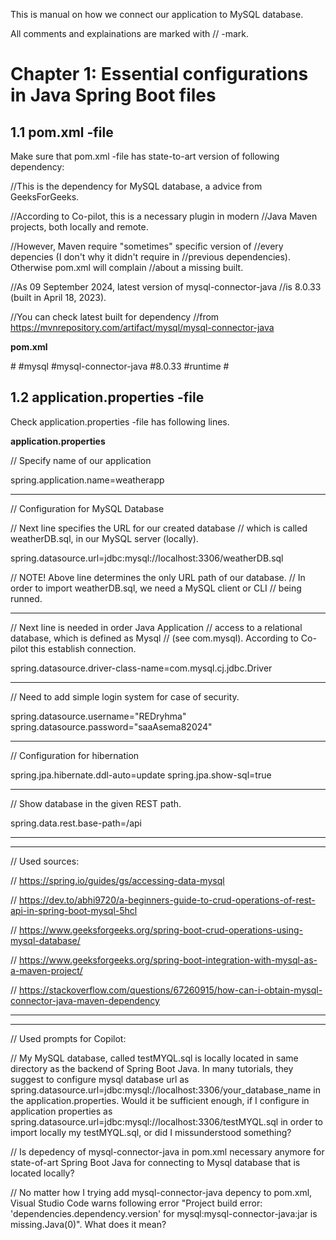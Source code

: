 This is manual on how we connect our application
to MySQL database.

All comments and explainations are marked with // -mark.

# Chapter 1: Essential configurations in Java Spring Boot files

## 1.1 pom.xml -file

Make sure that pom.xml -file has state-to-art version
of following dependency:


//This is the dependency for MySQL database, a advice from GeeksForGeeks.
		
//According to Co-pilot, this is a necessary plugin in modern
//Java Maven projects, both locally and remote.

//However, Maven require "sometimes" specific version of 
//every depencies (I don't why it didn't require in
//previous dependencies). Otherwise pom.xml will complain
//about a missing built.

//As 09 September 2024, latest version of mysql-connector-java
//is 8.0.33 (built in April 18, 2023).

//You can check latest built for dependency
//from https://mvnrepository.com/artifact/mysql/mysql-connector-java


**pom.xml**

#<dependency>
#<groupId>mysql</groupId>
#<artifactId>mysql-connector-java</artifactId>
#<version>8.0.33</version>
#<scope>runtime</scope>
#</dependency>


## 1.2 application.properties -file

Check application.properties -file has following lines.


**application.properties**

// Specify name of our application

spring.application.name=weatherapp

---

// Configuration for MySQL Database 


// Next line specifies the URL for our created database
// which is called weatherDB.sql, in our MySQL server (locally).

spring.datasource.url=jdbc:mysql://localhost:3306/weatherDB.sql

// NOTE! Above line determines the only URL path of our database.
// In order to import weatherDB.sql, we need a MySQL client or CLI
// being runned.

---

// Next line is needed in order Java Application
// access to a relational database, which is defined as Mysql
// (see com.mysql). According to Co-pilot this establish connection.

spring.datasource.driver-class-name=com.mysql.cj.jdbc.Driver

---

// Need to add simple login system for case of security.

spring.datasource.username="REDryhma"
spring.datasource.password="saaAsema82024"

---

// Configuration for hibernation

spring.jpa.hibernate.ddl-auto=update
spring.jpa.show-sql=true

---

// Show database in the given REST path.

spring.data.rest.base-path=/api

---
---

// Used sources:

// https://spring.io/guides/gs/accessing-data-mysql

// https://dev.to/abhi9720/a-beginners-guide-to-crud-operations-of-rest-api-in-spring-boot-mysql-5hcl

// https://www.geeksforgeeks.org/spring-boot-crud-operations-using-mysql-database/

// https://www.geeksforgeeks.org/spring-boot-integration-with-mysql-as-a-maven-project/

// https://stackoverflow.com/questions/67260915/how-can-i-obtain-mysql-connector-java-maven-dependency

---
---

// Used prompts for Copilot:

// My MySQL database, called testMYQL.sql is locally located in same directory as the backend of Spring Boot Java. In many tutorials, they suggest to configure mysql database url as spring.datasource.url=jdbc:mysql://localhost:3306/your_database_name in the application.properties. Would it be sufficient enough, if I configure in application properties as spring.datasource.url=jdbc:mysql://localhost:3306/testMYQL.sql in order to import locally my testMYQL.sql, or did I missunderstood something?

// Is depedency of mysql-connector-java in pom.xml necessary anymore for state-of-art Spring Boot Java for connecting to Mysql database that is located locally?

// No matter how I trying add mysql-connector-java depency to pom.xml, Visual Studio Code warns following error "Project build error: 'dependencies.dependency.version' for mysql:mysql-connector-java:jar is missing.Java(0)". What does it mean?